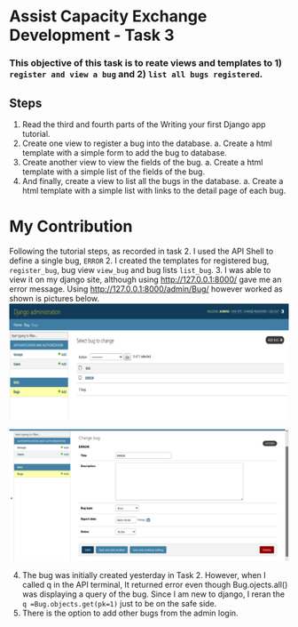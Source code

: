 # Assist Capacity Exchange Development - Task 3

### This objective of this task is to reate views and templates to 1) `register and view a bug` and 2) `list all bugs registered`.

## Steps
1. Read the third and fourth parts of the Writing your first Django app tutorial.
2. Create one view to register a bug into the database.
  a. Create a html template with a simple form to add the bug to database.
3. Create another view to view the fields of the bug.
  a. Create a html template with a simple list of the fields of the bug.
4. And finally, create a view to list all the bugs in the database.
  a. Create a html template with a simple list with links to the detail page of each bug.

# My Contribution
Following the tutorial steps, as recorded in task 2. I used the API Shell to define a single bug, `ERROR`
2. I created the templates for registered bug, `register_bug`, bug view `view_bug` and bug lists `list_bug`. 
3. I was able to view it on my django site, although using http://127.0.0.1:8000/ gave me an error message. Using http://127.0.0.1:8000/admin/Bug/ however worked as shown is pictures below.
![Image](https://github.com/PaulaGweke/Outreachy_Contributions/blob/main/T347255_Django_Task3/bug_pic1_app_page.png)

![Image](https://github.com/PaulaGweke/Outreachy_Contributions/blob/main/T347255_Django_Task3/bug_pic2_details.png)

4. The bug was initially created yesterday in Task 2. However, when I called q in the API terminal, It returned error even though Bug.ojects.all() was displaying a query of the bug. Since I am new to django, I reran the `q =Bug.objects.get(pk=1)` just to be on the safe side.
5. There is the option to add other bugs from the admin login. 
